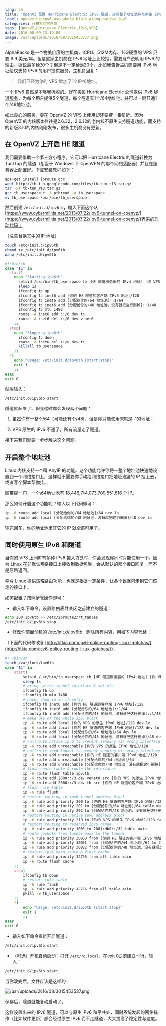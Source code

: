 ```yaml
---
lang: zh
title: 'OpenVZ 配置 Hurricane Electric IPv6 隧道，开启整个地址池并与原生 IPv6 共同使用'
label: openvz-he-ipv6-use-whole-block-along-native-ipv6
categories: 计算机与客户端
tags: [OpenVZ,Hurricane Electric,IPv6,VPS]
date: 2016-08-09 23:19:00
image: /usr/uploads/2016/08/3015453537.png
---
```

AlphaRacks 是一个物美价廉的主机商，1CPU、512M内存、10G硬盘的 VPS 只要 9.9 美元/年。但是这家主机商在 IPv6 地址上比较抠，需要用户说明用 IPv6 的理由，据说最多给20个？但是不一定给满20个，比如我告诉主机商要用 IPv6 地址给仅支持 IPv6 的用户提供服务，主机商回复：

> 我们已经为你的 VPS 增加了1个IPv6地址。

一个 IPv6 自然是不够我折腾的。好在美国 Hurricane Electric 公司提供 [IPv6 隧道服务](https://tunnelbroker.net/)，为每个用户提供5个隧道，每个隧道有1个/64地址池，并可以一键开通1个/48地址池。

如此良心的服务，要在 OpenVZ 的 VPS 上使用却还要费一番周折。因为 OpenVZ 的内核版本往往是2.6.32，2.6.32的老内核不原生支持隧道功能，而支持的新版3.10的内核刚刚发布，很多主机商没有更新。

在 OpenVZ 上开启 HE 隧道
----------------------

我们需要借助一个第三方小程序，它可以把 Hurricane Electric 的隧道转换为 Tun/Tap 的隧道（相当于 Windows 下 OpenVPN 的那个网络适配器）并且在服务器上配置好。下载安装教程如下：

```bash
apt-get install iproute gcc
wget http://tb-tun.googlecode.com/files/tb-tun_r18.tar.gz
tar -xf tb-tun_r18.tar.gz
gcc tb_userspace.c -l pthread -o tb_userspace
mv tb_userspace /usr/bin/tb_userspace
```

然后创建 `/etc/init.d/ipv6tb`，输入下面这个从[https://www.cybermilitia.net/2013/07/22/ipv6-tunnel-on-openvz/](https://www.cybermilitia.net/2013/07/22/ipv6-tunnel-on-openvz/)弄来的启动代码：

（注意替换其中的 IP 地址）

```bash
touch /etc/init.d/ipv6tb
chmod +x /etc/init.d/ipv6tb
nano /etc/init.d/ipv6tb
```

```bash
#!/bin/sh
case "$1" in
  start)
    echo "Starting ipv6tb"
      setsid /usr/bin/tb_userspace tb [HE 隧道服务器的 IPv4 地址] [你 VPS 的 IPv4 地址] sit > /dev/null 2>&1 &
      sleep 1s
      ifconfig tb up
      ifconfig tb inet6 add [你的 HE 隧道的客户端 IPv6 地址]/128
      ifconfig tb inet6 add [分配给你的/64 地址池]::1/64
      ifconfig tb inet6 add [分配给你的/48 地址池，没有就把这行删掉]::1/48
      ifconfig tb mtu 1480
      route -A inet6 add ::/0 dev tb
      route -A inet6 del ::/0 dev venet0
    ;;
  stop)
    echo "Stopping ipv6tb"
      ifconfig tb down
      route -A inet6 del ::/0 dev tb
      killall tb_userspace
    ;;
  *)
    echo "Usage: /etc/init.d/ipv6tb {start|stop}"
    exit 1
    ;;
esac
exit 0
```

然后输入：

```bash
/etc/init.d/ipv6tb start
```

隧道就起来了。但是这时你会发现两个问题：

1. 虽然你有一整个/64（可能还有个/48），但是你只能使用末尾是::1的地址；

2. VPS 原生的 IPv6 不通了，所有流量走了隧道。

接下来我们就要一步步解决这个问题。

开启整个地址池
------------

Linux 内核支持一个叫 AnyIP 的功能。这个功能允许你将一整个地址池快速地设置到一个网络接口上，这样就不需要你手动给网络接口把地址池里的 IP 挂上去，或者写个脚本帮你挂。

顺带提一句，一个/64地址池有 18,446,744,073,709,551,616 个 IP。

那么如何开启这个功能呢？输入以下代码即可：

```bash
ip -6 route add local [分配给你的/64 地址池]/64 dev lo
ip -6 route add local [分配给你的/48 地址池，没有就把这行删掉]/48 dev lo
```

输完回车，你的地址池里其它的 IP 就全部可用了。

同时使用原生 IPv6 和隧道
---------------------

当你的 VPS 上同时有多种 IPv6 接入方式时，你会发现你同时只能使用一个。因为 Linux 在非默认网络接口上接收到数据包后，会从默认的那个接口回复，而不是原路返回。

幸亏 Linux 提供策略路由功能，也就是根据一定条件，让各个数据包走到它们该走的接口上。

如何配置？按照步骤操作即可：

- 输入如下命令，设置路由表并关闭之前建立的隧道：

```bash
echo 200 ipv6tb >> /etc/iproute2/rt_tables
/etc/init.d/ipv6tb stop
```

- 修改你前面创建的 <span class="text-primary">/etc/init.d/ipv6tb</span>，删除所有内容，用如下内容代替：

（下面的代码修改自 [http://itkia.com/ipv6-policy-routing-linux-gotchas/](http://itkia.com/ipv6-policy-routing-linux-gotchas/)）

```bash
#! /bin/sh
touch /var/lock/ipv6tb
case "$1" in
    start)
        setsid /usr/bin/tb_userspace tb [HE 隧道服务器的 IPv4 地址] [你 VPS 的 IPv4 地址] sit > /dev/null 2>&1 &
        sleep 1s
        # bring up the tunnel interface & set mtu
        ifconfig tb up
        ifconfig tb mtu 1480
        # hack: show ip in ifconfig
        ifconfig tb inet6 add [你的 HE 隧道的客户端 IPv6 地址]/128
        ifconfig tb inet6 add [分配给你的/64 地址池]::1/64
        ifconfig tb inet6 add [分配给你的/48 地址池，没有就把这行删掉]::1/48
        # make use of the whole ipv6 block
        ip -6 route add local [你的 VPS 的原生 IPv6 地址]/128 dev lo
        ip -6 route add local [你的 HE 隧道的客户端 IPv6 地址]/128 dev lo
        ip -6 route add local [分配给你的/64 地址池]/64 dev lo
        ip -6 route add local [分配给你的/48 地址池，没有就把这行删掉]/48 dev lo
        # nullroute native ipv6 to prevent sending via wrong interface
        ip -6 route add unreachable [你的 VPS 的原生 IPv6 地址]/128
        # nullroute ipv6 tunnel to prevent sending via wrong interface
        ip -6 route add unreachable [你的 HE 隧道的客户端 IPv6 地址]/128
        ip -6 route add unreachable [分配给你的/64 地址池]/64
        ip -6 route add unreachable [分配给你的/48 地址池，没有就把这行删掉]/48
        # flush route table & route the interfaces
        ip -6 route flush table ipv6tb
        ip -6 route add 2000::/3 dev venet0 src [你的 VPS 的原生 IPv6 地址]
        ip -6 route add 2000::/3 dev tb src [你的 HE 隧道的客户端 IPv6 地址] table ipv6tb
        # flush rule table
        ip -6 rule flush
        # restore routing in ipv6 tunnel address block
        ip -6 rule add priority 200 to [你的 HE 隧道的客户端 IPv6 地址]/128 table main
        ip -6 rule add priority 201 to [分配给你的/64 地址池]/64 table main
        ip -6 rule add priority 202 to [分配给你的/48 地址池，没有就把这行删掉]/48 table main
        # restore routing in native ipv6 address block
        ip -6 rule add priority 210 to [你的 VPS 的原生 IPv6 地址]/128 table main
        # restore routing to reserved ipv6 range
        ip -6 rule add priority 1000 to 2001:db8::/32 table main
        # route packets from tunnel back to the tunnel
        ip -6 rule add priority 30000 from [你的 HE 隧道的客户端 IPv6 地址]/128 to 2000::/3 table ipv6tb
        ip -6 rule add priority 30001 from [分配给你的/64 地址池]/64 to 2000::/3 table ipv6tb
        ip -6 rule add priority 30002 from [分配给你的/48 地址池，没有就把这行删掉]/48 to 2000::/3 table ipv6tb
        # restore ipv6 main route & flush cache
        ip -6 rule add priority 32766 from all table main
        ip -6 route flush cache
    ;;
    stop)
        ifconfig tb down
        # restore rule table
        ip -6 rule flush
        ip -6 rule add priority 32766 from all table main
        pkill -9 tb_userspace
    ;;
    *)
        echo "Usage: /etc/init.d/ipv6tb {start|stop}"
        exit 1
        ;;
esac
exit 0
```

- 输入如下命令重新开启隧道：

```bash
/etc/init.d/ipv6tb start
```

- （可选）开机自动启动：打开 `/etc/rc.local`，在exit 0之前建立一行，输入：

```bash
/etc/init.d/ipv6tb start
```

当你改完后，文件应该是这样的：

![/usr/uploads/2016/08/3015453537.png](/usr/uploads/2016/08/3015453537.png)

保存后，隧道就能自动启动了。

这样设置出来的 IPv6 隧道，可以与原生 IPv6 和平共处，同时系统发起的网络操作（比如软件更新）都会经过原生 IPv6 而不走隧道，大大提高了稳定性与速度。
